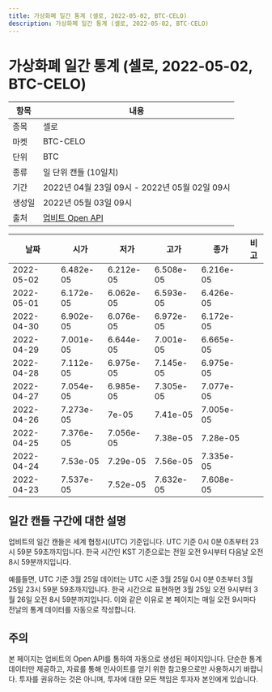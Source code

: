 ```yaml
---
title: 가상화폐 일간 통계 (셀로, 2022-05-02, BTC-CELO)
description: 가상화폐 일간 통계 (셀로, 2022-05-02, BTC-CELO)
---
```



가상화폐 일간 통계 (셀로, 2022-05-02, BTC-CELO)
===

|항목|내용|
|--|--|
|종목|셀로|
|마켓|BTC-CELO|
|단위|BTC|
|종류|일 단위 캔들 (10일치)|
|기간|2022년 04월 23일 09시 - 2022년 05월 02일 09시|
|생성일|2022년 05월 03일 09시|
|출처|[업비트 Open API](https://docs.upbit.com)|


|날짜|시가|저가|고가|종가|비고|
|--|--|--|--|--|--|
|2022-05-02|6.482e-05|6.212e-05|6.508e-05|6.216e-05|    |
|2022-05-01|6.172e-05|6.062e-05|6.593e-05|6.426e-05|    |
|2022-04-30|6.902e-05|6.076e-05|6.972e-05|6.172e-05|    |
|2022-04-29|7.001e-05|6.644e-05|7.001e-05|6.665e-05|    |
|2022-04-28|7.112e-05|6.975e-05|7.145e-05|6.975e-05|    |
|2022-04-27|7.054e-05|6.985e-05|7.305e-05|7.077e-05|    |
|2022-04-26|7.273e-05|7e-05|7.41e-05|7.005e-05|    |
|2022-04-25|7.376e-05|7.056e-05|7.38e-05|7.28e-05|    |
|2022-04-24|7.53e-05|7.29e-05|7.56e-05|7.335e-05|    |
|2022-04-23|7.537e-05|7.52e-05|7.632e-05|7.608e-05|    |


일간 캔들 구간에 대한 설명
---


업비트의 일간 캔들은 세계 협정시(UTC) 기준입니다. 
UTC 기준 0시 0분 0초부터 23시 59분 59초까지입니다. 
한국 시간인 KST 기준으로는 전일 오전 9시부터 다음날 오전 8시 59분까지입니다. 


예를들면, UTC 기준 3월 25일 데이터는 UTC 시준 3월 25일 0시 0분 0초부터 3월 25일 23시 59분 59초까지입니다. 
한국 시간으로 표현하면 3월 25일 오전 9시부터 3월 26일 오전 8시 59분까지입니다. 
이와 같은 이유로 본 페이지는 매일 오전 9시마다 전날의 통계 데이터를 자동으로 작성합니다. 


주의
---


본 페이지는 업비트의 Open API를 통하여 자동으로 생성된 페이지입니다. 
단순한 통계 데이터만 제공하고, 자료를 통해 인사이트를 얻기 위한 참고용으로만 사용하시기 바랍니다. 
투자를 권유하는 것은 아니며, 투자에 대한 모든 책임은 투자자 본인에게 있습니다. 
